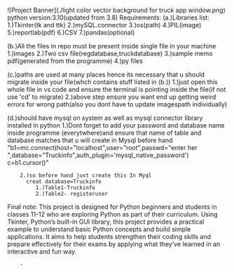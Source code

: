 ![Project Banner](./light color vector background for truck app window.png)
python version:3.10(updated from 3.8)
Requirements:
  (a.)Libraries list:
        1.)Tkinter(tk and ttk)
        2.)mySQL.connector
        3.)os(path)
        4.)PIL(image)  
        5.)reportlab(pdf)
        6.)CSV
        7.)pandas(optional)
  
  (b.)All the files in repo must be present inside single file in your machine
        1.)images
        2.)Two csv file(regdatabase,truckdatabase)
        3.)sample memo pdf(generated from the programme)
        4.)py files

  (c.)paths are used at many places hence its necessary that u should migrate inside your file(whch contains stuff listed in (b.))
        1.)just open this whole file in vs code and ensure the terminal is pointing inside  the file(if not use 'cd' to migrate)
        2.)above step ensure you want end up getting weird errors for wrong path(also you dont have to update imagespath individually)

  (d.)should have mysql on system as well as mysql connector library installed in python
        1.)Dont forget to add your password and database name inside programme (everytwhere)and ensure that name of table and database matches that u will create in Mysql before hand
         "b1=mc.connect(host="localhost",user="root",passwd="enter her ",database="Truckinfo",auth_plugin='mysql_native_password')
          c=b1.cursor()"

        2.)so before hand just create this In Myql
          creat database=Truckinfo
             1.)Table1-Truckinfo
             2.)Table2- registeruser

Final note:
This project is designed for Python beginners and students in classes 11-12 who are exploring Python as part of their curriculum. Using Tkinter, Python’s built-in GUI library, this project provides a practical example to understand basic Python concepts and build simple applications. It aims to help students strengthen their coding skills and prepare effectively for their exams by applying what they’ve learned in an interactive and fun way.


        -


      
   
           
   


